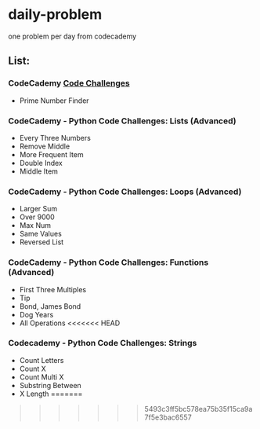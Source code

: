 # daily-problem
one problem per day from codecademy

## List:

### CodeCademy [Code Challenges](https://www.codecademy.com/code-challenges)
* Prime Number Finder

### CodeCademy - Python Code Challenges: Lists (Advanced)
* Every Three Numbers
* Remove Middle
* More Frequent Item
* Double Index
* Middle Item

### CodeCademy - Python Code Challenges: Loops (Advanced)
* Larger Sum
* Over 9000
* Max Num
* Same Values
* Reversed List

### CodeCademy - Python Code Challenges: Functions (Advanced)

* First Three Multiples
* Tip
* Bond, James Bond
* Dog Years
* All Operations
<<<<<<< HEAD

### Codecademy - Python Code Challenges: Strings

* Count Letters
* Count X
* Count Multi X
* Substring Between
* X Length
=======
>>>>>>> 5493c3ff5bc578ea75b35f15ca9a7f5e3bac6557
